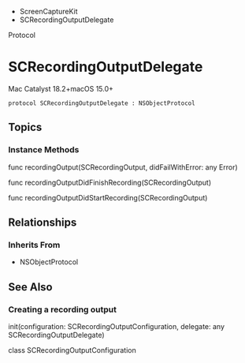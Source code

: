 

- ScreenCaptureKit
-  SCRecordingOutputDelegate 

Protocol

# SCRecordingOutputDelegate

Mac Catalyst 18.2+macOS 15.0+

``` source
protocol SCRecordingOutputDelegate : NSObjectProtocol
```

## Topics

### Instance Methods

func recordingOutput(SCRecordingOutput, didFailWithError: any Error)

func recordingOutputDidFinishRecording(SCRecordingOutput)

func recordingOutputDidStartRecording(SCRecordingOutput)

## Relationships

### Inherits From

- NSObjectProtocol

## See Also

### Creating a recording output

init(configuration: SCRecordingOutputConfiguration, delegate: any SCRecordingOutputDelegate)

class SCRecordingOutputConfiguration

